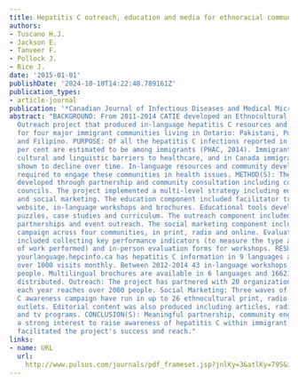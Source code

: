 ```yaml
---
title: Hepatitis C outreach, education and media for ethnoracial communities in Ontario
authors:
- Tuscano H.J.
- Jackson E.
- Tanveer F.
- Pollock J.
- Rice J.
date: '2015-01-01'
publishDate: '2024-10-10T14:22:48.789161Z'
publication_types:
- article-journal
publication: '*Canadian Journal of Infectious Diseases and Medical Microbiology*'
abstract: "BACKGROUND: From 2011-2014 CATIE developed an Ethnocultural Hepatitis C
  Outreach project that produced in-language hepatitis C resources and a media campaign
  for four major immigrant communities living in Ontario: Pakistani, Punjabi, Chinese
  and Filipino. PURPOSE: Of all the hepatitis C infections reported in Canada, 35
  per cent are estimated to be among immigrants (PHAC, 2014). Immigrants also face
  cultural and linguistic barriers to healthcare, and in Canada immigrant health is
  shown to decline over time. In-language resources and community development are
  required to engage these communities in health issues. METHOD(S): The project was
  developed through partnership and community consultation including community advisory
  councils. The project implemented a multi-level strategy including education, outreach
  and social marketing. The education component included facilitator training, a multilingual
  website, in-language workshops and brochures. Educational tools developed include
  puzzles, case studies and curriculum. The outreach component included community
  partnerships and event outreach. The social marketing component included a media
  campaign across four communities, in print, radio and online. Evaluation activities
  included collecting key performance indicators (to measure the type and quantity
  of work performed) and in-person evaluation forms for workshops. RESULT(S): Education:
  yourlanguage.hepcinfo.ca has hepatitis C information in 9 languages and receives
  over 1000 visits monthly. Between 2012-2014 43 in-language workshops reached 877
  people. Multilingual brochures are available in 6 languages and 16621 have been
  distributed. Outreach: The project has partnered with 20 organizations. Event outreach
  each year reaches over 2000 people. Social Marketing: Three waves of a hepatitis
  C awareness campaign have run in up to 26 ethnocultural print, radio and online
  outlets. Editorial content was also produced including articles, radio interviews
  and tv programs. CONCLUSION(S): Meaningful partnership, community engagement and
  a strong interest to raise awareness of hepatitis C within immigrant communities
  facilitated the project's success and reach."
links:
- name: URL
  url: 
    http://www.pulsus.com/journals/pdf_frameset.jsp?jnlKy=3&atlKy=795&isArt=f&jnlAdvert=Infdis&adverifHCTp=&supKy=526&sTitle=Canadian%20Association%20for%20HIV%20Research%20Abstracts%2C%20Pulsus%20Group%20Inc&VisitorType=Consumer
---
```


